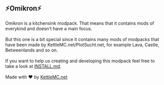 ## ⚡Omikron⚡
Omikron is a kitchensink modpack. That means that it contains mods of everykind and doesn't have a main focus.
<br><br>
But this one is a bit special since it contains many mods of modpacks that have been made by KettleMC.net/PlotSucht.net, for example Lava, Castle, Betweenlands and so on.
<br><br>
If you want to help us creating and developing this modpack feel free to take a look at <a href="https://github.com/UeberallGebannt/Omikron/blob/master/INSTALL.md">INSTALL.md</a>.
<br><br>
Made with &#x2764; by <a href="KettleMC.net">KettleMC.net</a>